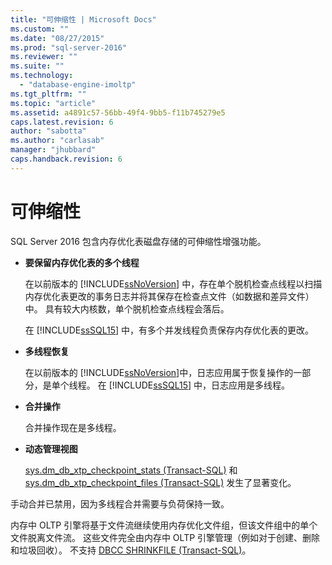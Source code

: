 ```yaml
---
title: "可伸缩性 | Microsoft Docs"
ms.custom: ""
ms.date: "08/27/2015"
ms.prod: "sql-server-2016"
ms.reviewer: ""
ms.suite: ""
ms.technology: 
  - "database-engine-imoltp"
ms.tgt_pltfrm: ""
ms.topic: "article"
ms.assetid: a4891c57-56bb-49f4-9bb5-f11b745279e5
caps.latest.revision: 6
author: "sabotta"
ms.author: "carlasab"
manager: "jhubbard"
caps.handback.revision: 6
---
```

# 可伸缩性
  SQL Server 2016 包含内存优化表磁盘存储的可伸缩性增强功能。  
  
-   **要保留内存优化表的多个线程**  
  
     在以前版本的 [!INCLUDE[ssNoVersion](../../includes/ssnoversion-md.md)] 中，存在单个脱机检查点线程以扫描内存优化表更改的事务日志并将其保存在检查点文件（如数据和差异文件）中。 具有较大内核数，单个脱机检查点线程会落后。  
  
     在 [!INCLUDE[ssSQL15](../../includes/sssql15-md.md)] 中，有多个并发线程负责保存内存优化表的更改。  
  
-   **多线程恢复**  
  
     在以前版本的 [!INCLUDE[ssNoVersion](../../includes/ssnoversion-md.md)]中，日志应用属于恢复操作的一部分，是单个线程。 在 [!INCLUDE[ssSQL15](../../includes/sssql15-md.md)] 中，日志应用是多线程。  
  
-   **合并操作**  
  
     合并操作现在是多线程。  
  
-   **动态管理视图**  
  
     [sys.dm_db_xtp_checkpoint_stats (Transact-SQL)](../../relational-databases/system-dynamic-management-views/sys-dm-db-xtp-checkpoint-stats-transact-sql.md) 和 [sys.dm_db_xtp_checkpoint_files (Transact-SQL)](../../relational-databases/system-dynamic-management-views/sys-dm-db-xtp-checkpoint-files-transact-sql.md) 发生了显著变化。  
  
 手动合并已禁用，因为多线程合并需要与负荷保持一致。  
  
 内存中 OLTP 引擎将基于文件流继续使用内存优化文件组，但该文件组中的单个文件脱离文件流。 这些文件完全由内存中 OLTP 引擎管理（例如对于创建、删除和垃圾回收）。 不支持 [DBCC SHRINKFILE (Transact-SQL)](../../t-sql/database-console-commands/dbcc-shrinkfile-transact-sql.md)。  
  
  